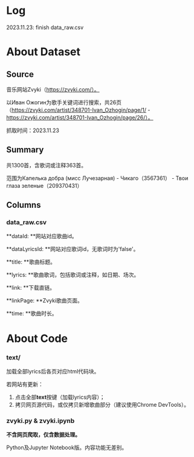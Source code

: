 # Log

2023.11.23: finish data_raw.csv

# About Dataset

## Source

音乐网站Zvyki（https://zvyki.com/）。

以Иван Ожогин为歌手关键词进行搜索，共26页（https://zvyki.com/artist/348701-Ivan_Ozhogin/page/1/ - https://zvyki.com/artist/348701-Ivan_Ozhogin/page/26/）。

抓取时间：2023.11.23

## Summary

共1300首，含歌词或注释363首。

范围为Капелька добра (мисс Лучезарная) - Чикаго（3567361） - Твои глаза зеленые（209370431）

## Columns

### data_raw.csv

**dataId: **网站对应歌曲id。

**dataLyricsId: **网站对应歌词id，无歌词时为'false'。

**title: **歌曲标题。

**lyrics: **歌曲歌词，包括歌词或注释，如日期、场次。

**link: **下载直链。

**linkPage: **Zvyki歌曲页面。

**time: **歌曲时长。

# About Code

### text/

加载全部lyrics后各页对应html代码块。

若网站有更新：

1. 点击全部**text**按键（加载lyrics内容）；
2. 拷贝网页源代码，或仅拷贝新增歌曲部分（建议使用Chrome DevTools）。

### zvyki.py & zvyki.ipynb

**不含网页爬取，仅含数据处理。**

Python及Jupyter Notebook版。内容功能无差别。